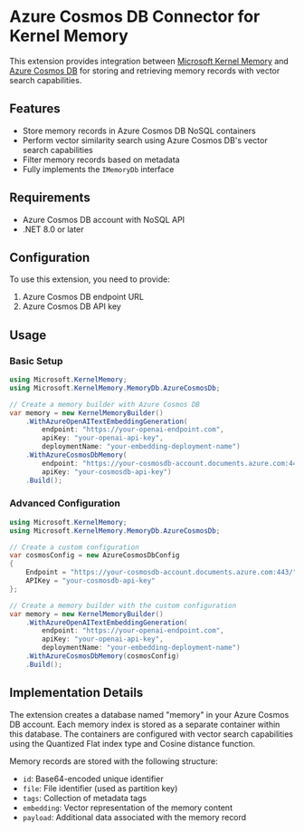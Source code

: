 # Azure Cosmos DB Connector for Kernel Memory

This extension provides integration between [Microsoft Kernel Memory](https://github.com/microsoft/kernel-memory) and [Azure Cosmos DB](https://azure.microsoft.com/en-us/products/cosmos-db/) for storing and retrieving memory records with vector search capabilities.

## Features

- Store memory records in Azure Cosmos DB NoSQL containers
- Perform vector similarity search using Azure Cosmos DB's vector search capabilities
- Filter memory records based on metadata
- Fully implements the `IMemoryDb` interface

## Requirements

- Azure Cosmos DB account with NoSQL API
- .NET 8.0 or later

## Configuration

To use this extension, you need to provide:

1. Azure Cosmos DB endpoint URL
2. Azure Cosmos DB API key

## Usage

### Basic Setup

```csharp
using Microsoft.KernelMemory;
using Microsoft.KernelMemory.MemoryDb.AzureCosmosDb;

// Create a memory builder with Azure Cosmos DB
var memory = new KernelMemoryBuilder()
    .WithAzureOpenAITextEmbeddingGeneration(
        endpoint: "https://your-openai-endpoint.com",
        apiKey: "your-openai-api-key",
        deploymentName: "your-embedding-deployment-name")
    .WithAzureCosmosDbMemory(
        endpoint: "https://your-cosmosdb-account.documents.azure.com:443/",
        apiKey: "your-cosmosdb-api-key")
    .Build();
```

### Advanced Configuration

```csharp
using Microsoft.KernelMemory;
using Microsoft.KernelMemory.MemoryDb.AzureCosmosDb;

// Create a custom configuration
var cosmosConfig = new AzureCosmosDbConfig
{
    Endpoint = "https://your-cosmosdb-account.documents.azure.com:443/",
    APIKey = "your-cosmosdb-api-key"
};

// Create a memory builder with the custom configuration
var memory = new KernelMemoryBuilder()
    .WithAzureOpenAITextEmbeddingGeneration(
        endpoint: "https://your-openai-endpoint.com",
        apiKey: "your-openai-api-key",
        deploymentName: "your-embedding-deployment-name")
    .WithAzureCosmosDbMemory(cosmosConfig)
    .Build();
```

## Implementation Details

The extension creates a database named "memory" in your Azure Cosmos DB account. Each memory index is stored as a separate container within this database. The containers are configured with vector search capabilities using the Quantized Flat index type and Cosine distance function.

Memory records are stored with the following structure:
- `id`: Base64-encoded unique identifier
- `file`: File identifier (used as partition key)
- `tags`: Collection of metadata tags
- `embedding`: Vector representation of the memory content
- `payload`: Additional data associated with the memory record
